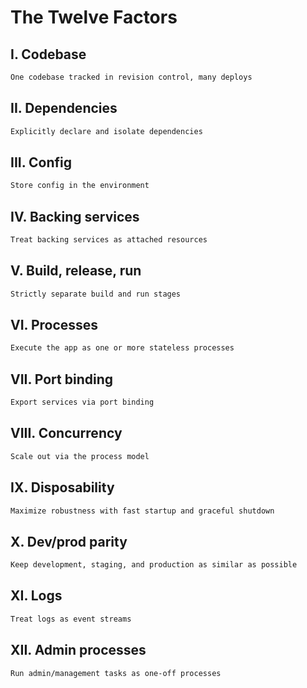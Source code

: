 # The Twelve Factors

## I. Codebase

```txt
One codebase tracked in revision control, many deploys
```

## II. Dependencies

```txt
Explicitly declare and isolate dependencies
```

## III. Config

```txt
Store config in the environment
```

## IV. Backing services

```txt
Treat backing services as attached resources
```

## V. Build, release, run

```txt
Strictly separate build and run stages
```

## VI. Processes

```txt
Execute the app as one or more stateless processes
```

## VII. Port binding

```txt
Export services via port binding
```

## VIII. Concurrency

```txt
Scale out via the process model
```

## IX. Disposability

```txt
Maximize robustness with fast startup and graceful shutdown
```

## X. Dev/prod parity

```txt
Keep development, staging, and production as similar as possible
```

## XI. Logs

```txt
Treat logs as event streams
```

## XII. Admin processes

```txt
Run admin/management tasks as one-off processes
```
